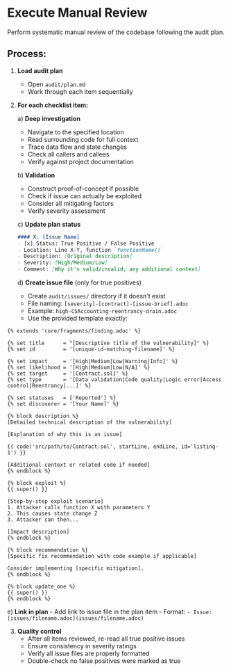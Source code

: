 # Execute Manual Review

Perform systematic manual review of the codebase following the audit plan.

## Process:

1. **Load audit plan**
   - Open `audit/plan.md`
   - Work through each item sequentially

2. **For each checklist item:**

   a) **Deep investigation**
      - Navigate to the specified location
      - Read surrounding code for full context
      - Trace data flow and state changes
      - Check all callers and callees
      - Verify against project documentation

   b) **Validation**
      - Construct proof-of-concept if possible
      - Check if issue can actually be exploited
      - Consider all mitigating factors
      - Verify severity assessment

   c) **Update plan status**
      ```markdown
      #### X. [Issue Name]
      - [x] Status: True Positive / False Positive
      - Location: Line X-Y, function `functionName()`
      - Description: [Original description]
      - Severity: [High/Medium/Low]
      - Comment: [Why it's valid/invalid, any additional context]
      ```

   d) **Create issue file** (only for true positives)
      - Create `audit/issues/` directory if it doesn't exist
      - File naming: `[severity]-[contract]-[issue-brief].adoc`
      - Example: `high-CSAccounting-reentrancy-drain.adoc`
      - Use the provided template exactly:

```asciidoc
{% extends 'core/fragments/finding.adoc' %}

{% set title      = "[Descriptive title of the vulnerability]" %}
{% set id         = '[unique-id-matching-filename]' %}

{% set impact     = '[High|Medium|Low|Warning|Info]' %}
{% set likelihood = '[High|Medium|Low|N/A]' %}
{% set target     = '[Contract.sol]' %}
{% set type       = '[Data validation|Code quality|Logic error|Access control|Reentrancy|...]' %}

{% set statuses   = ['Reported'] %}
{% set discoverer = '[Your Name]' %}

{% block description %}
[Detailed technical description of the vulnerability]

[Explanation of why this is an issue]

{{ code('src/path/to/Contract.sol', startLine, endLine, id='listing-1') }}

[Additional context or related code if needed]
{% endblock %}

{% block exploit %}
{{ super() }}

[Step-by-step exploit scenario]
1. Attacker calls function X with parameters Y
2. This causes state change Z
3. Attacker can then...

[Impact description]
{% endblock %}

{% block recommendation %}
[Specific fix recommendation with code example if applicable]

Consider implementing [specific mitigation].
{% endblock %}

{% block update_one %}
{{ super() }}
{% endblock %}
```

   e) **Link in plan**
      - Add link to issue file in the plan item
      - Format: `- Issue: [issues/filename.adoc](issues/filename.adoc)`

3. **Quality control**
   - After all items reviewed, re-read all true positive issues
   - Ensure consistency in severity ratings
   - Verify all issue files are properly formatted
   - Double-check no false positives were marked as true
